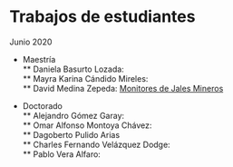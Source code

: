 
# Trabajos de estudiantes 

Junio 2020

* Maestría </br>
** Daniela Basurto Lozada: </br>
** Mayra Karina Cándido Mireles: </br>
** David Medina Zepeda: [Monitores de Jales Mineros](https://www.youtube.com/watch?time_continue=4&v=aqW1Vn76RpU&feature=emb_logo) </br>

* Doctorado</br>
** Alejandro Gómez Garay: </br>
** Omar Alfonso Montoya Chávez: </br>
** Dagoberto Pulido Arias </br>
** Charles Fernando Velázquez Dodge: </br>
** Pablo Vera Alfaro: </br>

